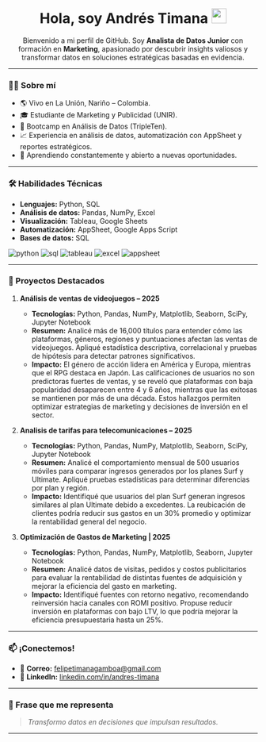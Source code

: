 <h1 align="center">
  Hola, soy Andrés Timana
  <img decoding="async" src="https://media.giphy.com/media/hvRJCLFzcasrR4ia7z/giphy.gif" width="30px"/>
</h1>

<p align="center">
  Bienvenido a mi perfil de GitHub. Soy <strong>Analista de Datos Junior</strong> con formación en <strong>Marketing</strong>, apasionado por descubrir insights valiosos y transformar datos en soluciones estratégicas basadas en evidencia.
</p>

---

### 👨‍💻 Sobre mí
- 🌎 Vivo en La Unión, Nariño – Colombia.
- 🎓 Estudiante de Marketing y Publicidad (UNIR).
- 🎯 Bootcamp en Análisis de Datos (TripleTen).
- 📈 Experiencia en análisis de datos, automatización con AppSheet y reportes estratégicos.
- 🌱 Aprendiendo constantemente y abierto a nuevas oportunidades.

---

### 🛠️ Habilidades Técnicas
- **Lenguajes:** Python, SQL
- **Análisis de datos:** Pandas, NumPy, Excel
- **Visualización:** Tableau, Google Sheets
- **Automatización:** AppSheet, Google Apps Script
- **Bases de datos:** SQL

<div id="header" align="left">
    <img src="https://img.shields.io/badge/Python-3776AB?style=for-the-badge&logo=python&logoColor=white" alt="python"/>
    <img src="https://img.shields.io/badge/SQL-336791?style=for-the-badge&logo=postgresql&logoColor=white" alt="sql"/>
    <img src="https://img.shields.io/badge/Tableau-E97627?style=for-the-badge&logo=tableau&logoColor=white" alt="tableau"/>
    <img src="https://img.shields.io/badge/Excel-217346?style=for-the-badge&logo=microsoft-excel&logoColor=white" alt="excel"/>
    <img src="https://img.shields.io/badge/AppSheet-4285F4?style=for-the-badge&logo=google&logoColor=white" alt="appsheet"/>
</div>

---

### 📌 Proyectos Destacados

1. **Análisis de ventas de videojuegos – 2025**  
   - **Tecnologías:** Python, Pandas, NumPy, Matplotlib, Seaborn, SciPy, Jupyter Notebook  
   - **Resumen:** Analicé más de 16,000 títulos para entender cómo las plataformas, géneros, regiones y puntuaciones afectan las ventas de videojuegos. Apliqué estadística descriptiva, correlacional y pruebas de hipótesis para detectar patrones significativos.  
   - **Impacto:** El género de acción lidera en América y Europa, mientras que el RPG destaca en Japón. Las calificaciones de usuarios no son predictoras fuertes de ventas, y se reveló que plataformas con baja popularidad desaparecen entre 4 y 6 años, mientras que las exitosas se mantienen por más de una década. Estos hallazgos permiten optimizar estrategias de marketing y decisiones de inversión en el sector.

2. **Analisis de tarifas para telecomunicaciones – 2025**  
   - **Tecnologías:** Python, Pandas, NumPy, Matplotlib, Seaborn, SciPy, Jupyter Notebook  
   - **Resumen:** Analicé el comportamiento mensual de 500 usuarios móviles para comparar ingresos generados por los planes Surf y Ultimate. Apliqué pruebas estadísticas para determinar diferencias por plan y región.
   - **Impacto:** Identifiqué que usuarios del plan Surf generan ingresos similares al plan Ultimate debido a excedentes. La reubicación de clientes podría reducir sus gastos en un 30% promedio y optimizar la rentabilidad general del negocio.

3. **Optimización de Gastos de Marketing | 2025**  
   - **Tecnologías:**  Python, Pandas, NumPy, Matplotlib, Seaborn, Jupyter Notebook
   - **Resumen:** Analicé datos de visitas, pedidos y costos publicitarios para evaluar la rentabilidad de distintas fuentes de adquisición y mejorar la eficiencia del gasto en marketing.
   - **Impacto:** Identifiqué fuentes con retorno negativo, recomendando reinversión hacia canales con ROMI positivo. Propuse reducir inversión en plataformas con bajo LTV, lo que podría mejorar la eficiencia presupuestaria hasta un 25%.



---

### 📫 ¡Conectemos!
- 📧 **Correo:** felipetimanagamboa@gmail.com  
- 💼 **LinkedIn:** [linkedin.com/in/andres-timana](https://www.linkedin.com/in/andres-timana/)    

---

### 🚀 Frase que me representa
> *Transformo datos en decisiones que impulsan resultados.*

---

